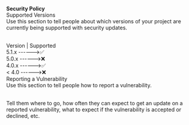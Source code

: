 <b>Security Policy</b><br>
Supported Versions<br>
Use this section to tell people about which versions of your project are currently being supported with security updates.<br><br>

Version   |  Supported<br>
5.1.x ------>✅<br>
5.0.x	------>❌<br>
4.0.x	------>✅<br>
< 4.0	------>❌<br>
Reporting a Vulnerability<br>
Use this section to tell people how to report a vulnerability.<br><br>

Tell them where to go, how often they can expect to get an update on a reported vulnerability, what to expect if the vulnerability is accepted or declined, etc.
